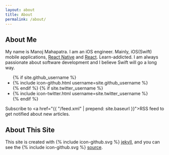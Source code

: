 ```yaml
---
layout: about
title: About
permalink: /about/
---
```

## About Me
My name is Manoj Mahapatra. I am an iOS engineer. Mainly, iOS(Swift) mobile applications, [React Native](https://facebook.github.io/react-native/) and [React](https://facebook.github.io/react/). Learn-addicted. I am always passionate about software development and I believe Swift will go a long way.

<ul class="social-media-list">
  {% if site.github_username %}
  <li>
    {% include icon-github.html username=site.github_username %}
  </li>
  {% endif %}
  {% if site.twitter_username %}
  <li>
    {% include icon-twitter.html username=site.twitter_username %}
  </li>
  {% endif %}
</ul>

Subscribe to <a href="{{ "/feed.xml" | prepend: site.baseurl }}">RSS feed</a> to get notified about new articles.

## About This Site

This site is created with <span class = "icon icon_github">{% include icon-github.svg %}<i class="fa fa-github"></i> [jekyll](https://github.com/jekyll/jekyll), and you can see the <span class = "icon icon_github">{% include icon-github.svg %}<i class="fa fa-github"></i> [source](https://github.com/manojmahapatra/manojmahapatra.github.io).